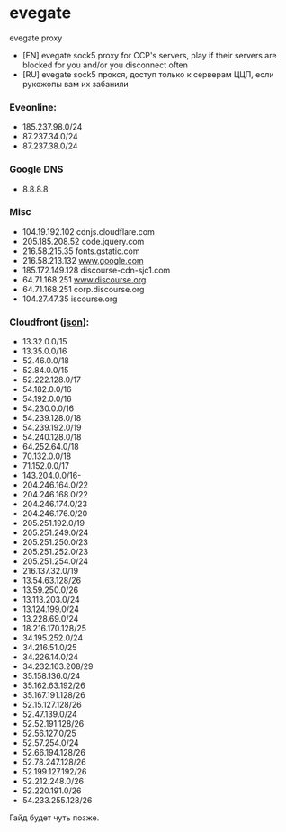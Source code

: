# evegate
evegate proxy

* [EN] evegate sock5 proxy for CCP's servers, play if their servers are blocked for you and/or you disconnect often
* [RU] evegate sock5 прокся, доступ только к серверам ЦЦП, если рукожопы вам их забанили

### Eveonline:
* 185.237.98.0/24
* 87.237.34.0/24
* 87.237.38.0/24

### Google DNS
* 8.8.8.8

### Misc
* 104.19.192.102 cdnjs.cloudflare.com
* 205.185.208.52 code.jquery.com
* 216.58.215.35 fonts.gstatic.com
* 216.58.213.132 www.google.com
* 185.172.149.128 discourse-cdn-sjc1.com
* 64.71.168.251 www.discourse.org
* 64.71.168.251 corp.discourse.org
* 104.27.47.35 iscourse.org

### Cloudfront ([json](https://d7uri8nf7uskq.cloudfront.net/tools/list-cloudfront-ips)):
* 13.32.0.0/15
* 13.35.0.0/16
* 52.46.0.0/18
* 52.84.0.0/15
* 52.222.128.0/17
* 54.182.0.0/16
* 54.192.0.0/16
* 54.230.0.0/16
* 54.239.128.0/18
* 54.239.192.0/19
* 54.240.128.0/18
* 64.252.64.0/18
* 70.132.0.0/18
* 71.152.0.0/17
* 143.204.0.0/16-
* 204.246.164.0/22
* 204.246.168.0/22
* 204.246.174.0/23
* 204.246.176.0/20
* 205.251.192.0/19
* 205.251.249.0/24
* 205.251.250.0/23
* 205.251.252.0/23
* 205.251.254.0/24
* 216.137.32.0/19
* 13.54.63.128/26
* 13.59.250.0/26
* 13.113.203.0/24
* 13.124.199.0/24
* 13.228.69.0/24
* 18.216.170.128/25
* 34.195.252.0/24
* 34.216.51.0/25
* 34.226.14.0/24
* 34.232.163.208/29
* 35.158.136.0/24
* 35.162.63.192/26
* 35.167.191.128/26
* 52.15.127.128/26
* 52.47.139.0/24
* 52.52.191.128/26
* 52.56.127.0/25
* 52.57.254.0/24
* 52.66.194.128/26
* 52.78.247.128/26
* 52.199.127.192/26
* 52.212.248.0/26
* 52.220.191.0/26
* 54.233.255.128/26

Гайд будет чуть позже.